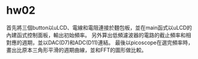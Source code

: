 # hw02
首先將三個button以uLCD、電線和電阻連接於麵包板，並在main函式以uLCD的內建函式控制面板，輸出初始頻率。
另外算出低頻濾波器的電路的截止頻率和相對應的週期，並以DAC(D7)和ADC(D11)連結。
最後以picoscope在選完頻率時，畫出比原本三角形平滑的週期曲線，並和FFT的圖形做比較。
